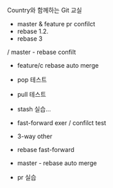 Country와 함께하는 Git 교실
- master & feature pr confilct
- rebase 1.2.
- rebase 3

/ master - rebase confilt
- feature/c rebase auto merge

- pop 테스트
- pull 테스트
- stash 실습...



- fast-forward exer / confilct test
- 3-way other

- rebase fast-forward

- master - rebase auto merge

- pr 실습
